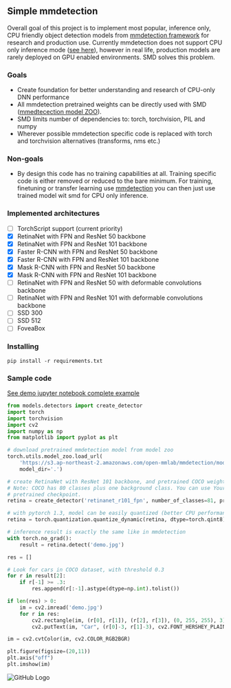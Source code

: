 ## Simple mmdetection 

Overall goal of this project is to implement most popular, inference only, CPU friendly object detection models from [mmdetection framework](https://github.com/open-mmlab/mmdetection) for research and production use. Currently mmdetection does not support CPU only inference mode ([see here](https://github.com/open-mmlab/mmdetection/issues/1274)), however in real life, production models are rarely deployed on GPU enabled environments. SMD solves this problem.

### Goals

* Create foundation for better understanding and research of CPU-only DNN performance
* All mmdetection pretrained weights can be directly used with SMD ([mmedtecection model ZOO](https://github.com/open-mmlab/mmdetection/blob/master/docs/MODEL_ZOO.md)).
* SMD limits number of dependencies to: torch, torchvision, PIL and numpy
* Wherever possible mmdetection specific code is replaced with torch and torchvision alternatives (transforms, nms etc.)

### Non-goals

* By design this code has no training capabilities at all. Training specific code is either removed or reduced to the bare minimum. For training, finetuning or transfer learning use [mmdetection](https://github.com/open-mmlab/mmdetection) you can then just use trained model wit smd for CPU only inference.

### Implemented architectures

- [ ] TorchScript support (current priority)
- [x] RetinaNet with FPN and ResNet 50 backbone
- [x] RetinaNet with FPN and ResNet 101 backbone
- [x] Faster R-CNN with FPN and ResNet 50 backbone
- [x] Faster R-CNN with FPN and ResNet 101 backbone
- [x] Mask R-CNN with FPN and ResNet 50 backbone
- [x] Mask R-CNN with FPN and ResNet 101 backbone
- [ ] RetinaNet with FPN and ResNet 50 with deformable convolutions backbone
- [ ] RetinaNet with FPN and ResNet 101 with deformable convolutions backbone
- [ ] SSD 300
- [ ] SSD 512
- [ ] FoveaBox

### Installing

`pip install -r requirements.txt`

### Sample code

[See demo jupyter notebook complete example](demo/demo.ipynb)

```python
from models.detectors import create_detector
import torch
import torchvision
import cv2
import numpy as np
from matplotlib import pyplot as plt

# download pretrained mmdetection model from model zoo
torch.utils.model_zoo.load_url(
    'https://s3.ap-northeast-2.amazonaws.com/open-mmlab/mmdetection/models/retinanet_r101_fpn_1x_20181129-f016f384.pth',
    model_dir='.')

# create RetinaNet with ResNet 101 backbone, and pretrained COCO weights
# Note: COCO has 80 classes plus one background class. You can use Your own model. Just set You number of classes and feed
# pretrained checkpoint.
retina = create_detector('retinanet_r101_fpn', number_of_classes=81, pretrained='retinanet_r101_fpn_1x_20181129-f016f384.pth')

# with pytorch 1.3, model can be easily quantized (better CPU performance, smaller footprint).
retina = torch.quantization.quantize_dynamic(retina, dtype=torch.qint8)

# inference result is exactly the same like in mmdetection
with torch.no_grad():
    result = retina.detect('demo.jpg')

res = []

# Look for cars in COCO dataset, with threshold 0.3
for r in result[2]:
    if r[-1] >= .3:
        res.append(r[:-1].astype(dtype=np.int).tolist())

if len(res) > 0:
    im = cv2.imread('demo.jpg')
    for r in res:
        cv2.rectangle(im, (r[0], r[1]), (r[2], r[3]), (0, 255, 255), 3)
        cv2.putText(im, "Car", (r[0]-3, r[1]-3), cv2.FONT_HERSHEY_PLAIN, 2, (0, 255, 255), 3)

im = cv2.cvtColor(im, cv2.COLOR_RGB2BGR)

plt.figure(figsize=(20,11))
plt.axis("off")
plt.imshow(im)
```

![GitHub Logo](demo/result.jpg)
